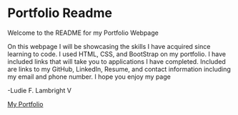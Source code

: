 # Portfolio Readme

Welcome to the README for my Portfolio Webpage

On this webpage I will be showcasing the skills I have acquired since learning to code. I used HTML, CSS, and BootStrap on my portfolio.
I have included links that will take you to applications I have completed.
Included are links to my GitHub, LinkedIn, Resume, and contact information including my email and phone number.
I hope you enjoy my page

-Ludie F. Lambright V

[My Portfolio](https://veidul.github.io/Portfolio/)
